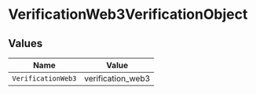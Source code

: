 # VerificationWeb3VerificationObject


## Values

| Name               | Value              |
| ------------------ | ------------------ |
| `VerificationWeb3` | verification_web3  |
